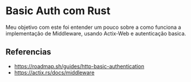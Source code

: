 # Basic Auth com Rust

Meu objetivo com este foi entender um pouco sobre a como funciona a implementação de Middleware, usando Actix-Web e autenticação basica.

## Referencias
- https://roadmap.sh/guides/http-basic-authentication
- https://actix.rs/docs/middleware
